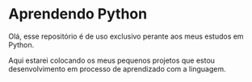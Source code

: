  # Aprendendo Python
 Olá, esse repositório é de uso exclusivo perante aos meus estudos em Python.
 
 Aqui estarei colocando os meus pequenos projetos que estou desenvolvimento em processo de aprendizado com a linguagem.
